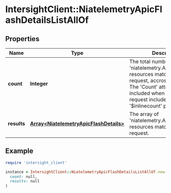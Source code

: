 # IntersightClient::NiatelemetryApicFlashDetailsListAllOf

## Properties

| Name | Type | Description | Notes |
| ---- | ---- | ----------- | ----- |
| **count** | **Integer** | The total number of &#39;niatelemetry.ApicFlashDetails&#39; resources matching the request, accross all pages. The &#39;Count&#39; attribute is included when the HTTP GET request includes the &#39;$inlinecount&#39; parameter. | [optional] |
| **results** | [**Array&lt;NiatelemetryApicFlashDetails&gt;**](NiatelemetryApicFlashDetails.md) | The array of &#39;niatelemetry.ApicFlashDetails&#39; resources matching the request. | [optional] |

## Example

```ruby
require 'intersight_client'

instance = IntersightClient::NiatelemetryApicFlashDetailsListAllOf.new(
  count: null,
  results: null
)
```

